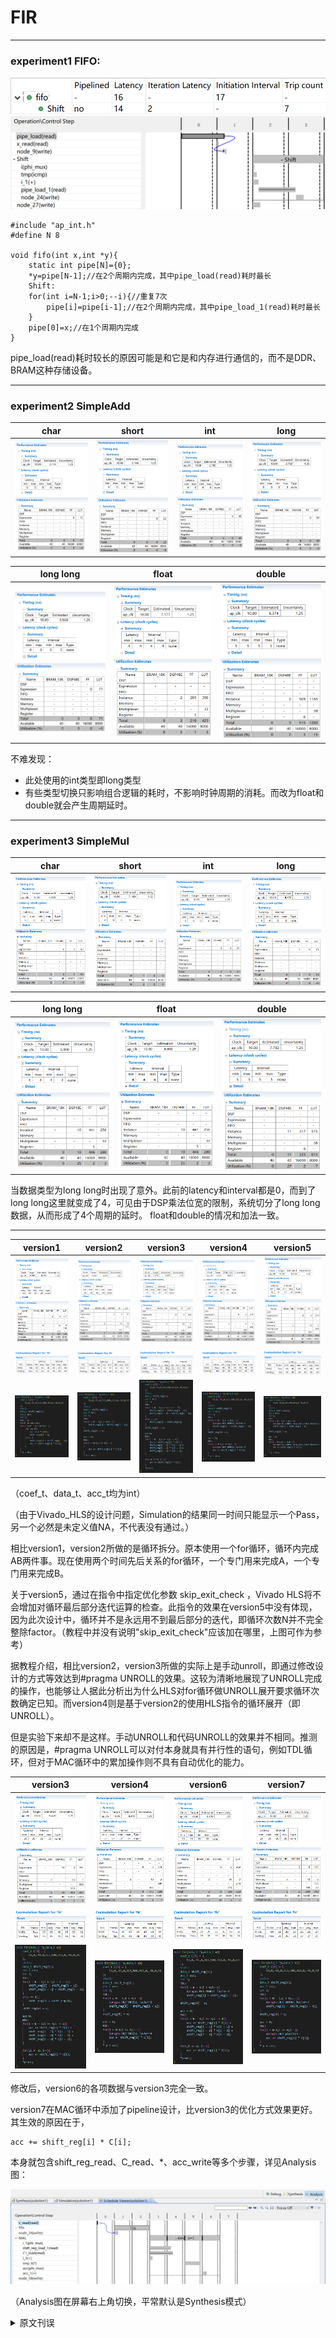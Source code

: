 # FIR
------
### experiment1 FIFO:
<img src="../resources/2.2.png"/>
<img src="../resources/2.3.png"/>

```
#include "ap_int.h"
#define N 8

void fifo(int x,int *y){
    static int pipe[N]={0};
    *y=pipe[N-1];//在2个周期内完成，其中pipe_load(read)耗时最长
    Shift:
    for(int i=N-1;i>0;--i){//重复7次
        pipe[i]=pipe[i-1];//在2个周期内完成，其中pipe_load_1(read)耗时最长
    }
    pipe[0]=x;//在1个周期内完成
}
```
pipe_load(read)耗时较长的原因可能是和它是和内存进行通信的，而不是DDR、BRAM这种存储设备。

------
### experiment2 SimpleAdd
|char|short|int|long|
|-|-|-|-|
|<img src="../resources/2.4.png" style="zoom:30%" />|<img src="../resources/2.5.png" style="zoom:30%" />|<img src="../resources/2.6.png" style="zoom:30%" />|<img src="../resources/2.7.png" style="zoom:30%" />|

|long long|float|double|
|-|-|-|
|<img src="../resources/2.8.png" style="zoom:30%" />|<img src="../resources/2.14.png" style="zoom:50%" />|<img src="../resources/2.15.png" style="zoom:50%" />|
不难发现：<br>
- 此处使用的int类型即long类型
- 有些类型切换只影响组合逻辑的耗时，不影响时钟周期的消耗。而改为float和double就会产生周期延时。

------
### experiment3 SimpleMul
|char|short|int|long|
|-|-|-|-|
|<img src="../resources/2.9.png" style="zoom:50%" />|<img src="../resources/2.10.png" style="zoom:50%" />|<img src="../resources/2.11.png" style="zoom:50%" />|<img src="../resources/2.12.png" style="zoom:50%" />|

|long long|float|double|
|-|-|-|
|<img src="../resources/2.13.png" style="zoom:50%" />|<img src="../resources/2.16.png" style="zoom:50%" />|<img src="../resources/2.17.png" style="zoom:50%" />|

当数据类型为long long时出现了意外。此前的latency和interval都是0，而到了long long这里就变成了4，可见由于DSP乘法位宽的限制，系统切分了long long数据，从而形成了4个周期的延时。
float和double的情况和加法一致。

------
|version1|version2|version3|version4|version5|
|-|-|-|-|-|
|<img src="../resources/2.1.png" style="zoom:40%" />|<img src="../resources/2.18.png" style="zoom:67%" />|<img src="../resources/2.19.png" style="zoom:67%" />|<img src="../resources/2.23.png" style="zoom:67%" />|<img src="../resources/2.30.png" style="zoom:67%" />|
|<img src="../resources/2.26.png" style="zoom:67%" />|<img src="../resources/2.27.png" style="zoom:67%" />|<img src="../resources/2.28.png" style="zoom:67%" />|<img src="../resources/2.29.png" style="zoom:67%" />|<img src="../resources/2.31.png" style="zoom:67%" />|
|<img src="../resources/2.20.png" style="zoom:67%" />|<img src="../resources/2.21.png" style="zoom:67%" />|<img src="../resources/2.22.png" style="zoom:67%" />|<img src="../resources/2.24.png" style="zoom:67%" />|<img src="../resources/2.32.png" style="zoom:67%" />|

（coef_t、data_t、acc_t均为int）

（由于Vivado_HLS的设计问题，Simulation的结果同一时间只能显示一个Pass，另一个必然是未定义值NA，不代表没有通过。）

相比version1，version2所做的是循环拆分。原本使用一个for循环，循环内完成AB两件事。现在使用两个时间先后关系的for循环，一个专门用来完成A，一个专门用来完成B。

关于version5，通过在指令中指定优化参数 skip_exit_check ，Vivado HLS将不会增加对循环最后部分迭代运算的检查。此指令的效果在version5中没有体现，因为此次设计中，循环并不是永远用不到最后部分的迭代，即循环次数N并不完全整除factor。（教程中并没有说明"skip_exit_check"应该加在哪里，上图可作为参考）

据教程介绍，相比version2，version3所做的实际上是手动unroll，即通过修改设计的方式等效达到#pragma UNROLL的效果。这较为清晰地展现了UNROLL完成的操作，也能够让人据此分析出为什么HLS对for循环做UNROLL展开要求循环次数确定已知。而version4则是基于version2的使用HLS指令的循环展开（即UNROLL）。

但是实验下来却不是这样。手动UNROLL和代码UNROLL的效果并不相同。推测的原因是，#pragma UNROLL可以对付本身就具有并行性的语句，例如TDL循环，但对于MAC循环中的累加操作则不具有自动优化的能力。

|version3|version4|version6|version7|
|-|-|-|-|
|<img src="../resources/2.19.png" style="zoom:67%" />|<img src="../resources/2.23.png" style="zoom:67%" />|<img src="../resources/2.33.png" style="zoom:67%" />|<img src="../resources/2.36.png" style="zoom:67%" />|
|<img src="../resources/2.28.png" style="zoom:67%" />|<img src="../resources/2.29.png" style="zoom:67%" />|<img src="../resources/2.34.png" style="zoom:67%" />|<img src="../resources/2.37.png" style="zoom:67%" />|
|<img src="../resources/2.22.png" style="zoom:67%" />|<img src="../resources/2.24.png" style="zoom:67%" />|<img src="../resources/2.35.png" style="zoom:67%" />|<img src="../resources/2.38.png" style="zoom:67%" />|

修改后，version6的各项数据与version3完全一致。

version7在MAC循环中添加了pipeline设计，比version3的优化方式效果更好。其生效的原因在于，
```
acc += shift_reg[i] * C[i];
```
本身就包含shift_reg_read、C_read、*、acc_write等多个步骤，详见Analysis图：

<img src="../resources/2.39.png" style="zoom:67%" />

（Analysis图在屏幕右上角切换，平常默认是Synthesis模式）

<details>
  <summary>原文刊误</summary>
  1，在<a href="https://xupsh.gitbook.io/pp4fpgas-cn/zheng-wen/02-finite-impulse-response-filters">原文第二章 FIR滤波器</a>中，有一行重复内容，影响最终计算正确性。<br>
  <img src="../resources/2.25.png" style="zoom:67%" />

  2，在<a href="https://xupsh.gitbook.io/pp4fpgas-cn/zheng-wen/02-finite-impulse-response-filters">原文第二章 FIR滤波器</a>中，此段文字：

  "为实现这一点，我们必须了解在执行算术运算时，位宽如何增加。考虑运算a = b + c，其中b为ap_uint 、c为ap_uint ，那么变量a的数据类型是什么?在这里我们可以做一个最坏情况的分析，假设a和b都是最大值$2^10=1024$。二者相加结果为a = 2024，可以表示为11位无符号数，即，ap_uint<11>。一般来说，在做加法时，运算结果要比两个加数中最大数值的位宽还要多一位。也就是说，当ap_uint b和ap_uint c相加时，a的数据类型为ap_uint，其中 z = max(x, y) + 1。这个结论同样适用于有符号数加法。

  通过以上方法解决了acc数据类型设计的部分问题，但是我们还必须处理乘法运算。使用相同的术语，我们希望通过x和y的数据位宽来确定数值z的数据位宽(即，ad_int a , ap_int b,ap_int c)。对于运算a = b∗c，我们不再详细介绍,位宽的运算公式为z = x + y。"

  有四处问题：
  - 第一处是$2^10=1024$应为$2^{10}=1024$，应该是原作者不甚熟悉markdown语法中LaTeX数学公式的书写方式，忘了加中括号所致。原作者写的是"\$2^10=1024\$"，而应是"\$2^{10}=1024\$"。
  - 第二处是二者相加结果应为a=2048。
  - 第三处是"当ap_uint b和ap_uint c相加时，a的数据类型为ap_uint，其中 z = max(x, y) + 1"应为"当ap_uint\<x\> b和ap_uint\<y\> c相加时，a的数据类型为ap_uint\<z\>，其中 z = max(x, y) + 1"，成因也是原作者不清楚markdown书写方式中html内置标签的书写方式，忘了加转义符号所致。原作者写的是"ap_uint\<x\>"，而应是"ap_uint\\\<x\\\>"。在缺少转义符的情况下，原本为C++语法的关键字会被识别成html标签，从而不显示出来。
  - 第四处是"(即，ad_int a , ap_int b,ap_int c)"应为"(即，ap_int\<x\> a , ap_int\<y\> b,ap_int\<z\> c)"，具体有把"ap_int"写成"ad_int"和缺少转义符导致\<x\>等内容不显示的问题。
</details>
